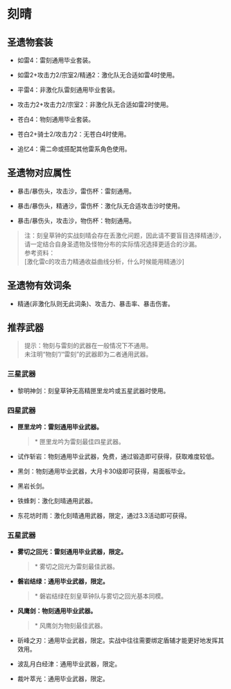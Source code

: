 # 刻晴

## 圣遗物套装  

- 如雷4：雷刻通用毕业套装。  

- 如雷2+攻击力2/宗室2/精通2：激化队无合适如雷4时使用。  

- 平雷4：非激化队雷刻通用毕业套装。  

- 攻击力2+攻击力2/宗室2：非激化队无合适如雷2时使用。  

- 苍白4：物刻通用毕业套装。  

- 苍白2+骑士2/攻击力2：无苍白4时使用。  

- 追忆4：需二命或搭配其他雷系角色使用。  

## 圣遗物对应属性  

- 暴击/暴伤头，攻击沙，雷伤杯：雷刻通用。  

- 暴击/暴伤头，精通沙，雷伤杯：激化队无合适攻击沙时使用。  

- 暴击/暴伤头，攻击沙，物伤杯：物刻通用。  

> 注：刻皇草钟的实战刻晴会存在丢激化问题，因此请不要盲目选择精通沙，请一定结合自身圣遗物及怪物分布的实际情况选择更适合的沙漏。  
> 参考资料：  
> [激化雷c的攻击力精通收益曲线分析，什么时候能用精通沙]  

## 圣遗物有效词条  

- 精通(非激化队则无此词条)、攻击力、暴击率、暴击伤害。  

## 推荐武器  

> 提示：物刻与雷刻的武器在一般情况下不通用。  
> 未注明“物刻”/“雷刻”的武器即为二者通用武器。  

### 三星武器  

- 黎明神剑：刻皇草钟无高精匣里龙吟或五星武器时使用。  

### 四星武器  

- **匣里龙吟：雷刻通用毕业武器。**  

  > \* 匣里龙吟为雷刻最佳四星武器。  

- 试作斩岩：物刻通用毕业武器，免费，通过锻造即可获得，获取难度较低。  

- 黑剑：物刻通用毕业武器，大月卡30级即可获得，易面板毕业。  

- 黑岩长剑。  

- 铁蜂刺：激化刻晴通用武器。  

- 东花坊时雨：激化刻晴通用武器，限定，通过3.3活动即可获得。  

### 五星武器  

- **雾切之回光：雷刻通用毕业武器，限定。**  

  > \* 雾切之回光为雷刻最佳武器。  

- **磐岩结绿：通用毕业武器，限定。**  

  > \* 磐岩结绿在刻皇草钟队与雾切之回光基本同模。  

- **风鹰剑：物刻通用毕业武器。**  

  > \* 风鹰剑为物刻最佳武器。  

- 斫峰之刃：通用毕业武器，限定。实战中往往需要绑定盾辅才能更好地发挥其效用。  

- 波乱月白经津：通用毕业武器，限定。  

- 裁叶萃光：通用毕业武器，限定。
